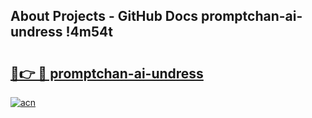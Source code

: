## About Projects - GitHub Docs promptchan-ai-undress !4m54t

# <h2><a href="https://andorid.site?title=promptchan-ai-undress&ref=19M">🔗👉 🔴 promptchan-ai-undress</a></h2>

[![acn](https://github.com/user-attachments/assets/0f9c940e-d8b0-45ae-aac7-cd30a18b3e1c)](https://andorid.site?title=promptchan-ai-undress&ref=19M)

